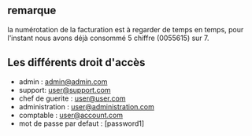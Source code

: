 ## remarque
la numérotation de la facturation est à regarder de temps en temps, pour l'instant nous avons déjà consommé 5 chiffre (0055615) sur 7.

## Les différents droit d'accès 
- admin : admin@admin.com 
- support: user@support.com   
- chef de guerite : user@user.com
- administration : user@administration.com
- comptable :  user@account.com
- mot de passe par defaut : [password1]